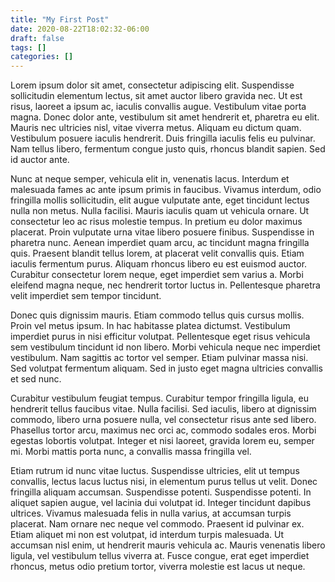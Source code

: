 ```yaml
---
title: "My First Post"
date: 2020-08-22T18:02:32-06:00
draft: false
tags: []
categories: []
---
```




Lorem ipsum dolor sit amet, consectetur adipiscing elit. Suspendisse sollicitudin elementum lectus, sit amet auctor libero gravida nec. Ut est risus, laoreet a ipsum ac, iaculis convallis augue. Vestibulum vitae porta magna. Donec dolor ante, vestibulum sit amet hendrerit et, pharetra eu elit. Mauris nec ultricies nisl, vitae viverra metus. Aliquam eu dictum quam. Vestibulum posuere iaculis hendrerit. Duis fringilla iaculis felis eu pulvinar. Nam tellus libero, fermentum congue justo quis, rhoncus blandit sapien. Sed id auctor ante.

Nunc at neque semper, vehicula elit in, venenatis lacus. Interdum et malesuada fames ac ante ipsum primis in faucibus. Vivamus interdum, odio fringilla mollis sollicitudin, elit augue vulputate ante, eget tincidunt lectus nulla non metus. Nulla facilisi. Mauris iaculis quam ut vehicula ornare. Ut consectetur leo ac risus molestie tempus. In pretium eu dolor maximus placerat. Proin vulputate urna vitae libero posuere finibus. Suspendisse in pharetra nunc. Aenean imperdiet quam arcu, ac tincidunt magna fringilla quis. Praesent blandit tellus lorem, at placerat velit convallis quis. Etiam iaculis fermentum purus. Aliquam rhoncus libero eu est euismod auctor. Curabitur consectetur lorem neque, eget imperdiet sem varius a. Morbi eleifend magna neque, nec hendrerit tortor luctus in. Pellentesque pharetra velit imperdiet sem tempor tincidunt.

Donec quis dignissim mauris. Etiam commodo tellus quis cursus mollis. Proin vel metus ipsum. In hac habitasse platea dictumst. Vestibulum imperdiet purus in nisi efficitur volutpat. Pellentesque eget risus vehicula sem vestibulum tincidunt id non libero. Morbi vehicula neque nec imperdiet vestibulum. Nam sagittis ac tortor vel semper. Etiam pulvinar massa nisi. Sed volutpat fermentum aliquam. Sed in justo eget magna ultricies convallis et sed nunc.

Curabitur vestibulum feugiat tempus. Curabitur tempor fringilla ligula, eu hendrerit tellus faucibus vitae. Nulla facilisi. Sed iaculis, libero at dignissim commodo, libero urna posuere nulla, vel consectetur risus ante sed libero. Phasellus tortor arcu, maximus nec orci ac, commodo sodales eros. Morbi egestas lobortis volutpat. Integer et nisi laoreet, gravida lorem eu, semper mi. Morbi mattis porta nunc, a convallis massa fringilla vel.

Etiam rutrum id nunc vitae luctus. Suspendisse ultricies, elit ut tempus convallis, lectus lacus luctus nisi, in elementum purus tellus ut velit. Donec fringilla aliquam accumsan. Suspendisse potenti. Suspendisse potenti. In aliquet sapien augue, vel lacinia dui volutpat id. Integer tincidunt dapibus ultrices. Vivamus malesuada felis in nulla varius, at accumsan turpis placerat. Nam ornare nec neque vel commodo. Praesent id pulvinar ex. Etiam aliquet mi non est volutpat, id interdum turpis malesuada. Ut accumsan nisl enim, ut hendrerit mauris vehicula ac. Mauris venenatis libero ligula, vel vestibulum tellus viverra at. Fusce congue, erat eget imperdiet rhoncus, metus odio pretium tortor, viverra molestie est lacus ut neque.

